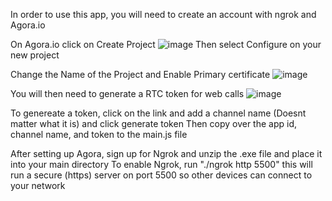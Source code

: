 In order to use this app, you will need to create an account with ngrok and Agora.io

On Agora.io click on Create Project
![image](https://github.com/user-attachments/assets/9cf52f10-2ced-4f66-91e5-a2a490698295)
Then select Configure on your new project

Change the Name of the Project and Enable Primary certificate
![image](https://github.com/user-attachments/assets/5490a0f4-6f88-4047-b919-2bb5dbeb8bf2)

You will then need to generate a RTC token for web calls
![image](https://github.com/user-attachments/assets/46796f50-f5cb-4bdf-b24f-a531ba04545c)

To genereate a token, click on the link and add a channel name (Doesnt matter what it is) and click generate token
Then copy over the app id, channel name, and token to the main.js file

After setting up Agora, sign up for Ngrok and unzip the .exe file and place it into your main directory
To enable Ngrok, run "./ngrok http 5500" this will run a secure (https) server on port 5500 so other devices can connect to your network
